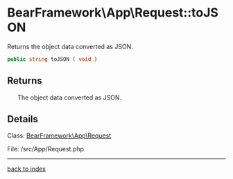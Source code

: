 # BearFramework\App\Request::toJSON

Returns the object data converted as JSON.

```php
public string toJSON ( void )
```

## Returns

&nbsp;&nbsp;&nbsp;&nbsp;&nbsp;&nbsp;The object data converted as JSON.

## Details

Class: [BearFramework\App\Request](bearframework.app.request.class.md)

File: /src/App/Request.php

---

[back to index](index.md)

